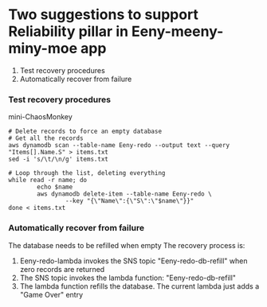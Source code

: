 # Two suggestions to support Reliability pillar in Eeny-meeny-miny-moe app
1) Test recovery procedures
2) Automatically recover from failure
        
### Test recovery procedures
mini-ChaosMonkey  
```
# Delete records to force an empty database
# Get all the records
aws dynamodb scan --table-name Eeny-redo --output text --query "Items[].Name.S" > items.txt
sed -i 's/\t/\n/g' items.txt

# Loop through the list, deleting everything
while read -r name; do
        echo $name
        aws dynamodb delete-item --table-name Eeny-redo \
                --key "{\"Name\":{\"S\":\"$name\"}}"
done < items.txt

```

###  Automatically recover from failure
The database needs to be refilled when empty
The recovery process is:
1) Eeny-redo-lambda invokes the SNS topic "Eeny-redo-db-refill" when zero records are returned
2) The SNS topic invokes the lambda function: "Eeny-redo-db-refill"
3) The lambda function refills the database.  The current lambda just adds a "Game Over" entry
